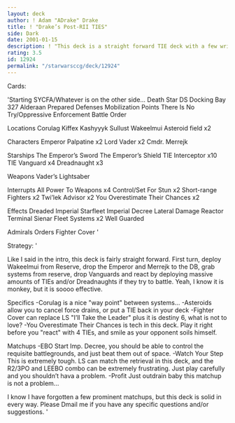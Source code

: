 ```yaml
---
layout: deck
author: ! Adam "ADrake" Drake
title: ! "Drake’s Post-RII TIES"
side: Dark
date: 2001-01-15
description: ! "This deck is a straight forward TIE deck with a few wrinkles built in to deal with some of the better light side decks out there today."
rating: 3.5
id: 12924
permalink: "/starwarsccg/deck/12924"
---
```

Cards: 

'Starting
SYCFA/Whatever is on the other side...
Death Star
DS Docking Bay 327
Alderaan
Prepared Defenses
Mobilization Points
There Is No Try/Oppressive Enforcement
Battle Order

Locations
Corulag
Kiffex
Kashyyyk
Sullust
Wakeelmui
Asteroid field x2

Characters
Emperor Palpatine x2
Lord Vader x2
Cmdr. Merrejk

Starships
The Emperor’s Sword
The Emperor’s Shield
TIE Interceptor x10
TIE Vanguard x4
Dreadnaught x3

Weapons
Vader’s Lightsaber

Interrupts
All Power To Weapons x4
Control/Set For Stun x2
Short-range Fighters x2
Twi’lek Advisor x2
You Overestimate Their Chances x2

Effects
Dreaded Imperial Starfleet
Imperial Decree
Lateral Damage
Reactor Terminal
Sienar Fleet Systems x2
Well Guarded

Admirals Orders
Fighter Cover
'

Strategy: '

Like I said in the intro, this deck is fairly straight forward. First turn, deploy Wakeelmui from Reserve, drop the Emperor and Merrejk to the DB, grab systems from reserve, drop Vanguards and react by deploying massive amounts of TIEs and/or Dreadnaughts if they try to battle. Yeah, I know it is monkey, but it is soooo effective.

Specifics
-Corulag is a nice "way point" between systems...
-Asteroids allow you to cancel force drains, or put a TIE back in your deck
-Fighter Cover can replace LS "I’ll Take the Leader" plus it is destiny 6, what is not to love?
-You Overestimate Their Chances is tech in this deck. Play it right before you "react" with 4 TIEs, and smile as your opponent soils himself.

Matchups
-EBO Start Imp. Decree, you should be able to control the requisite battlegrounds, and just beat them out of space.
-Watch Your Step This is extremely tough. LS can match the retrieval in this deck, and the R2/3PO and LEEBO combo can be extremely frustrating. Just play carefully and you shouldn’t hava a problem.
-Profit Just outdrain baby this matchup is not a problem...

I know I have forgotten a few prominent matchups, but this deck is solid in every way. Please Dmail me if you have any specific questions and/or suggestions.  '
